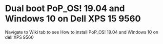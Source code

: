 # Dual boot PoP_OS! 19.04 and Windows 10 on Dell XPS 15 9560

Navigate to Wiki tab to see How to install PoP_OS! 19.04 and Windows 10 on dell XPS 9560

